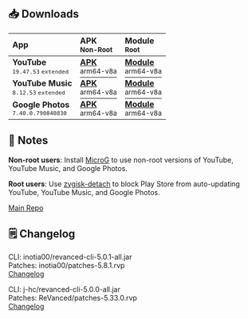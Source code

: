 ## 📥 Downloads
  
| App  | APK<br/><sup>Non-Root</sup> | Module<br/><sup>Root</sup> |  
| :--- | :-------------------------- | :------------------------- |  
| **YouTube**<br/><sup>`19.47.53` `extended`</sup> | [**APK**<br/><sup>arm64-v8a</sup>](https://github.com/avisek/revanced-apps/releases/download/5/youtube-revanced-extended-v19.47.53-arm64-v8a.apk) | [**Module**<br/><sup>arm64-v8a</sup>](https://github.com/avisek/revanced-apps/releases/download/5/youtube-revanced-extended-magisk-v19.47.53-arm64-v8a.zip) |  
| **YouTube Music**<br/><sup>`8.12.53` `extended`</sup> | [**APK**<br/><sup>arm64-v8a</sup>](https://github.com/avisek/revanced-apps/releases/download/5/youtube-music-revanced-extended-v8.12.53-arm64-v8a.apk) | [**Module**<br/><sup>arm64-v8a</sup>](https://github.com/avisek/revanced-apps/releases/download/5/youtube-music-revanced-extended-magisk-v8.12.53-arm64-v8a.zip) |  
| **Google Photos**<br/><sup>`7.40.0.790840830`</sup> | [**APK**<br/><sup>arm64-v8a</sup>](https://github.com/avisek/revanced-apps/releases/download/5/google-photos-revanced-v7.40.0.790840830-arm64-v8a.apk) | [**Module**<br/><sup>arm64-v8a</sup>](https://github.com/avisek/revanced-apps/releases/download/5/google-photos-revanced-magisk-v7.40.0.790840830-arm64-v8a.zip) |  

## 📌 Notes
  
**Non-root users**: Install [MicroG](https://github.com/ReVanced/GmsCore/releases) to use non-root versions of YouTube, YouTube Music, and Google Photos.
  
**Root users**: Use [zygisk-detach](https://github.com/j-hc/zygisk-detach) to block Play Store from auto-updating YouTube, YouTube Music, and Google Photos.
  
[Main Repo](https://github.com/avisek/revanced-apps)  

## 🗒️ Changelog
  
CLI: inotia00/revanced-cli-5.0.1-all.jar  
Patches: inotia00/patches-5.8.1.rvp  
[Changelog](https://github.com/inotia00/revanced-patches/releases/tag/v5.8.1)

CLI: j-hc/revanced-cli-5.0.0-all.jar  
Patches: ReVanced/patches-5.33.0.rvp  
[Changelog](https://github.com/ReVanced/revanced-patches/releases/tag/v5.33.0)  
